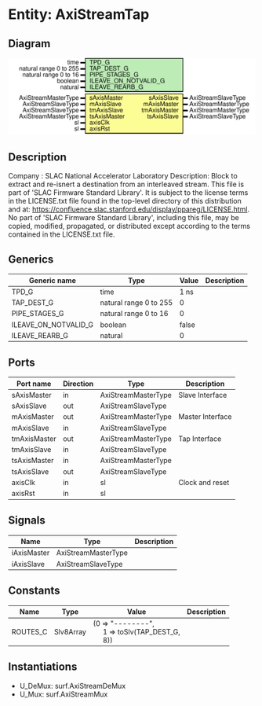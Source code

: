 # Entity: AxiStreamTap

## Diagram

![Diagram](AxiStreamTap.svg "Diagram")
## Description

Company    : SLAC National Accelerator Laboratory
Description:
Block to extract and re-isnert a destination from an interleaved stream.
This file is part of 'SLAC Firmware Standard Library'.
It is subject to the license terms in the LICENSE.txt file found in the
top-level directory of this distribution and at:
   https://confluence.slac.stanford.edu/display/ppareg/LICENSE.html.
No part of 'SLAC Firmware Standard Library', including this file,
may be copied, modified, propagated, or distributed except according to
the terms contained in the LICENSE.txt file.
## Generics

| Generic name         | Type                   | Value | Description |
| -------------------- | ---------------------- | ----- | ----------- |
| TPD_G                | time                   | 1 ns  |             |
| TAP_DEST_G           | natural range 0 to 255 | 0     |             |
| PIPE_STAGES_G        | natural range 0 to 16  | 0     |             |
| ILEAVE_ON_NOTVALID_G | boolean                | false |             |
| ILEAVE_REARB_G       | natural                | 0     |             |
## Ports

| Port name    | Direction | Type                | Description      |
| ------------ | --------- | ------------------- | ---------------- |
| sAxisMaster  | in        | AxiStreamMasterType | Slave Interface  |
| sAxisSlave   | out       | AxiStreamSlaveType  |                  |
| mAxisMaster  | out       | AxiStreamMasterType | Master Interface |
| mAxisSlave   | in        | AxiStreamSlaveType  |                  |
| tmAxisMaster | out       | AxiStreamMasterType | Tap Interface    |
| tmAxisSlave  | in        | AxiStreamSlaveType  |                  |
| tsAxisMaster | in        | AxiStreamMasterType |                  |
| tsAxisSlave  | out       | AxiStreamSlaveType  |                  |
| axisClk      | in        | sl                  | Clock and reset  |
| axisRst      | in        | sl                  |                  |
## Signals

| Name        | Type                | Description |
| ----------- | ------------------- | ----------- |
| iAxisMaster | AxiStreamMasterType |             |
| iAxisSlave  | AxiStreamSlaveType  |             |
## Constants

| Name     | Type      | Value                                                                                                                                                      | Description |
| -------- | --------- | ---------------------------------------------------------------------------------------------------------------------------------------------------------- | ----------- |
| ROUTES_C | Slv8Array |  (0 => "--------",<br><span style="padding-left:20px">                                      1 => toSlv(TAP_DEST_G,<br><span style="padding-left:20px"> 8)) |             |
## Instantiations

- U_DeMux: surf.AxiStreamDeMux
- U_Mux: surf.AxiStreamMux

